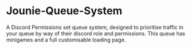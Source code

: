 # Jounie-Queue-System
A Discord Permissions set queue system, designed to prioritise traffic in your queue by way of their discord role and permissions. This queue has minigames and a full customisable loading page.
